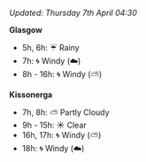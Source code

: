 *Updated: Thursday 7th April 04:30*

**Glasgow**

* 5h, 6h: :umbrella: Rainy
* 7h: :cyclone: Windy (:cloud:)
* 8h - 16h: :cyclone: Windy (:partly_sunny:)

**Kissonerga**

* 7h, 8h: :partly_sunny: Partly Cloudy
* 9h - 15h: :sunny: Clear
* 16h, 17h: :cyclone: Windy (:partly_sunny:)
* 18h: :cyclone: Windy (:cloud:)
